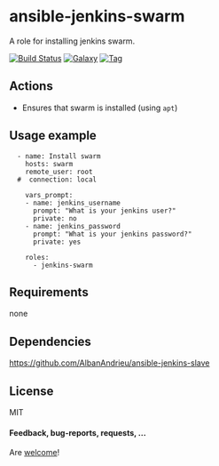 ansible-jenkins-swarm
==============

A role for installing jenkins swarm.

[![Build Status](https://api.travis-ci.org/AlbanAndrieu/ansible-jenkins-swarm.png?branch=master)](https://travis-ci.org/AlbanAndrieu/ansible-jenkins-swarm)
[![Galaxy](http://img.shields.io/badge/galaxy-jenkins-swarm-blue.svg?style=flat-square)](https://galaxy.ansible.com/list#/roles/2000)
[![Tag](http://img.shields.io/github/tag/AlbanAndrieu/ansible-jenkins-swarm.svg?style=flat-square)]()

## Actions

- Ensures that swarm is installed (using `apt`)

Usage example
------------
```
  - name: Install swarm
    hosts: swarm
    remote_user: root
  #  connection: local

    vars_prompt:
    - name: jenkins_username
      prompt: "What is your jenkins user?"
      private: no
    - name: jenkins_password
      prompt: "What is your jenkins password?"
      private: yes

    roles:
      - jenkins-swarm
```

Requirements
------------

none

Dependencies
------------

https://github.com/AlbanAndrieu/ansible-jenkins-slave

License
-------

MIT

#### Feedback, bug-reports, requests, ...

Are [welcome](https://github.com/AlbanAndrieu/ansible-jenkins-swarm/issues)!
